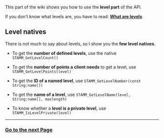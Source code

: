 This part of the wiki shows you how to use the **level part** of the API.

If you don't know what levels are, you have to read: [**What are levels**](Introduction-into-the-API#what-are-levels)

## Level natives

There is not much to say about levels, so I show you the **few level natives**.

- To get the **number of defined levels**, use the native `STAMM_GetLevelCount()`

- To get the **number of points a client needs** to get a level, use `STAMM_GetLevelPoints(level)`

- To get the **ID of a named level**, use `STAMM_GetLevelNumber(const String:name[])`

- To get the **name of a level**, use `STAMM_GetLevelName(level, String:name[], maxlength)`

- To know whether a **level is a private level**, use `STAMM_IsLevelPrivate(level)`

---------
### [Go to the next Page](Colors-in-Stamm)